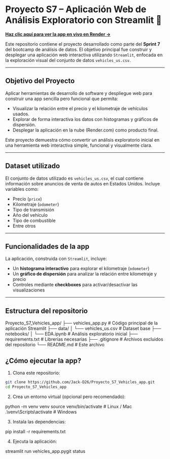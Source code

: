 # Proyecto S7 – Aplicación Web de Análisis Exploratorio con Streamlit 🚗

**[Haz clic aquí para ver la app en vivo en Render →](https://app-exploratory-analysis.onrender.com)**

Este repositorio contiene el proyecto desarrollado como parte del **Sprint 7** del bootcamp de análisis de datos. El objetivo principal fue construir y desplegar una aplicación web interactiva utilizando `Streamlit`, enfocada en la exploración visual del conjunto de datos `vehicles_us.csv`.

---

## Objetivo del Proyecto

Aplicar herramientas de desarrollo de software y despliegue web para construir una app sencilla pero funcional que permita:

- Visualizar la relación entre el precio y el kilometraje de vehículos usados.
- Explorar de forma interactiva los datos con histogramas y gráficos de dispersión.
- Desplegar la aplicación en la nube (Render.com) como producto final.

Este proyecto demuestra cómo convertir un análisis exploratorio inicial en una herramienta web interactiva simple, funcional y visualmente clara.

---

## Dataset utilizado

El conjunto de datos utilizado es `vehicles_us.csv`, el cual contiene información sobre anuncios de venta de autos en Estados Unidos. Incluye variables como:

- Precio (`price`)
- Kilometraje (`odometer`)
- Tipo de transmisión
- Año del vehículo
- Tipo de combustible
- Entre otros

---

## Funcionalidades de la app

La aplicación, construida con `Streamlit`, incluye:

- Un **histograma interactivo** para explorar el kilometraje (`odometer`)
- Un **gráfico de dispersión** para analizar la relación entre kilometraje y precio
- Controles mediante **checkboxes** para activar/desactivar las visualizaciones

---

## Estructura del repositorio

Proyecto_S7_Vehicles_app/ ├── vehicles_app.py # Código principal de la aplicación Streamlit ├── data/ │ └── vehicles_us.csv # Dataset base ├── notebooks/ │ └── EDA.ipynb # Análisis exploratorio inicial ├── requirements.txt # Librerías necesarias ├── .gitignore # Archivos excluidos del repositorio └── README.md # Este archivo

## ¿Cómo ejecutar la app?

1. Clona este repositorio:

```bash
git clone https://github.com/Jack-D26/Proyecto_S7_Vehicles_app.git
cd Proyecto_S7_Vehicles_app
```

2. Crea un entorno virtual (opcional pero recomendado):

python -m venv venv
source venv/bin/activate # Linux / Mac
.\venv\Scripts\activate # Windows

3. Instala las dependencias:

pip install -r requirements.txt

4. Ejecuta la aplicación:

streamlit run vehicles_app.pygit status
